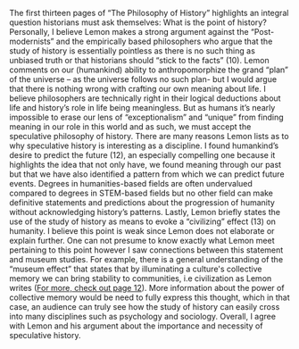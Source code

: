 The first thirteen pages of “The Philosophy of History” highlights an integral question historians must ask themselves: What is the point of history? Personally, I believe Lemon makes a strong argument against the “Post-modernists” and the empirically based philosophers who argue that the study of history is essentially pointless as there is no such thing as unbiased truth or that historians should “stick to the facts” (10). Lemon comments on our (humankind) ability to anthropomorphize the grand “plan” of the universe – as the universe follows no such plan- but I would argue that there is nothing wrong with crafting our own meaning about life. I believe philosophers are technically right in their logical deductions about life and history’s role in life being meaningless. But as humans it’s nearly impossible to erase our lens of “exceptionalism” and “unique” from finding meaning in our role in this world and as such, we must accept the speculative philosophy of history. There are many reasons Lemon lists as to why speculative history is interesting as a discipline. I found humankind’s desire to predict the future (12), an especially compelling one because it highlights the idea that not only have, we found meaning through our past but that we have also identified a pattern from which we can predict future events. Degrees in humanities-based fields are often undervalued compared to degrees in STEM-based fields but no other field can make definitive statements and predictions about the progression of humanity without acknowledging history’s patterns. Lastly, Lemon briefly states the use of the study of history as means to evoke a “civilizing” effect (13) on humanity. I believe this point is weak since Lemon does not elaborate or explain further. One can not presume to know exactly what Lemon meet pertaining to this point however I saw connections between this statement and museum studies. For example, there is a general understanding of the “museum effect” that states that by illuminating a culture's collective memory we can bring stability to communities, i.e civilization as Lemon writes ([For more, check out page 12](http://www.archimuse.com/publishing/ichim03/095C.pdf)). More information about the power of collective memory would be need to fully express this thought, which in that case, an audience can truly see how the study of history can easily cross into many disciplines such as psychology and sociology. Overall, I agree with Lemon and his argument about the importance and necessity of speculative history.
